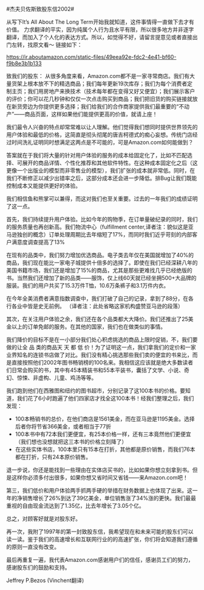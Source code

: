 #杰夫贝佐斯致股东信2002#

从写下It’s All About The Long Term开始我就知道，这件事情得一直做下去才有价值。
力求翻译的平实，因为纯属个人行为且水平有限，所以很多地方并非逐字翻译，而加入了个人化的表达方式。所以，如觉得不好，请留言提意见或者直接出门左转，找原文看～
链接如下：

https://ir.aboutamazon.com/static-files/49eea92e-fdc2-4e41-bf60-f9b8e3b1b133

致我们的股东：
从很多角度来看，Amazon.com都不是一家寻常商店。我们有大量货架上根本放不下的精选商品；我们每年更新19次库存；我们为每个消费者定制主页；我们用房地产来换技术（技术每年都在变得又好又便宜）；我们展示客户的评价；你可以花几秒钟和仅仅一次点击购买到商品；我们把旧货的购买链接就放在新货旁边为你提供更多选择；我们给我们的合作商家提供我们最重要的“不动产”——商品页面，这样如果他们能提供更高的价值，就请上座！

我们最令人兴奋的特点却常常难以让人理解。他们觉得我们想同时提供世界领先的用户体验和最低的价格，这简直是彻头彻尾的唐吉柯德式的痴心妄想。传统门店经过时间洗礼证明同时想满足这两点是不可能的，可是Amazon.com如何能做到？

答案就在于我们将大量的针对用户体验的服务的成本给固定化了，比如不匹配选择、可展开的商品详情、个性化推荐和其他软件特性。在这种成本固定化之后（这更像一个出版业的模型而非零售业的模型），我们扩张的成本就非常低。同时，在我们不断修正以减少出错率之后，这部分成本还会进一步降低。排Bug让我们既能控制成本又能提供更好的体验。

我们相信鱼和熊掌可以兼得，而这对我们也至关重要。过去的一年我们的成绩证明了这一点。

首先，我们持续提升用户体验。比如今年的购物季，在订单量破纪录的同时，我们的服务质量也再创新高。我们物流中心（fulfillment center,译者注：貌似这是亚马逊独创的概念）订单处理周期比去年缩短了17%，而同时我们近乎苛刻的内部客户满意度调查提高了13%

在现有的品类中，我们努力增加优选商品。电子类去年仅在美国就增加了40%的商品，我们现在能比一家电子城提供十倍多的选择了。即使在我们已经深耕八年的美国书籍市场，我们还是增加了15%的商品，尤其是那些更难找几乎已经绝版的书。当然我们还增加了新的品类——服饰，仅上线60天就已经坐拥500+大品牌的服装。我们的用户共买了15.3万件T恤，10.6万条裤子和3.1万件内衣。

在今年全美消费者满意指数调查中，我们打破了自己的记录，拿到了88分，在各行各业中皆是史无前例。
（译者注：此处省略这家机构盛赞亚马逊的段落）

其次，在关注用户体验之余，我们还在各个品类都大大降价。我们还推出了25美金以上的订单免邮的服务。在其他的国家，我们也在做类似的事情。

我们降价的目标不是在一小部分我们处心积虑挑选的商品上限时促销，不，我们要做的让全 品 类的商品天 天 都 低 价！为了证明这一点，我们拿我们的定价和一家业界知名的连锁书店做了对比。我们没有精心挑选那些我们卖的便宜的书来比，而是直接按照他们2002年图书畅销榜的100名来。我相信这应该就是绝大多数读者们日常会购买的书，其中有45本精装书和55本平装书，囊括了文学、小说、奇幻、惊悚、非虚构、儿童、鸡汤等等。

我们跑到他们在西雅图和纽约的图书超市，分别记录了这100本书的价格。要知道，我们花了6小时跑遍了他们四家店才找全这100本书！经我们整理之后，我们发现：
* 100本畅销书的总价，在他们商店是1561美金，而在亚马逊是1195美金。选择后者你将节省366美金，或者相当于77折
* 100本书中有72本我们更便宜，有25本价格一样，还有三本竟然他们更便宜（我们想也没想就把这三本书的价格立刻降了）
* 在这些实体书店，100本里只有15本在打折，其他都是原价销售，而我们76本都在打折，只有24本原价销售。

退一步说，你还是能找到一些理由在实体店买书的，比如如果你想立刻拿到书。但是这样你必须多付出很多，如果你想又省时间又省钱——来Amazon.com吧！

第三，我们低价和用户体验两手抓两手硬的举措在财务数据上也体现了出来。这一年的净销售增长了26%到达了39亿美金，单位销售涨了34%涨的更快。我们最最重视的自由现金流达到了1.35亿，比去年增长了3.05个亿。

总之，对顾客好就是对股东好。

再一次，我附了1997年的第一封致股东信，我希望现在和未来可能的股东们可以读一读。鉴于我们的高速增长和互联网行业的的高速扩张，你们将会知道我们遵循的原则一直没有改变。

最后再重复一遍，我代表Amazon.com感谢用户们的信任，感谢员工们的努力，感谢股东们的鼓励和支持。

Jeffrey P.Bezos
(Vinchent翻译)
